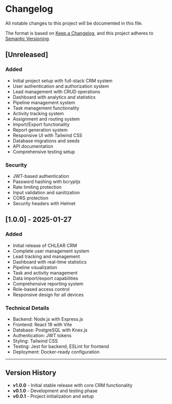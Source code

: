 # Changelog

All notable changes to this project will be documented in this file.

The format is based on [Keep a Changelog](https://keepachangelog.com/en/1.0.0/),
and this project adheres to [Semantic Versioning](https://semver.org/spec/v2.0.0.html).

## [Unreleased]

### Added
- Initial project setup with full-stack CRM system
- User authentication and authorization system
- Lead management with CRUD operations
- Dashboard with analytics and statistics
- Pipeline management system
- Task management functionality
- Activity tracking system
- Assignment and routing system
- Import/Export functionality
- Report generation system
- Responsive UI with Tailwind CSS
- Database migrations and seeds
- API documentation
- Comprehensive testing setup

### Security
- JWT-based authentication
- Password hashing with bcryptjs
- Rate limiting protection
- Input validation and sanitization
- CORS protection
- Security headers with Helmet

## [1.0.0] - 2025-01-27

### Added
- Initial release of CHLEAR CRM
- Complete user management system
- Lead tracking and management
- Dashboard with real-time statistics
- Pipeline visualization
- Task and activity management
- Data import/export capabilities
- Comprehensive reporting system
- Role-based access control
- Responsive design for all devices

### Technical Details
- Backend: Node.js with Express.js
- Frontend: React 18 with Vite
- Database: PostgreSQL with Knex.js
- Authentication: JWT tokens
- Styling: Tailwind CSS
- Testing: Jest for backend, ESLint for frontend
- Deployment: Docker-ready configuration

---

## Version History

- **v1.0.0** - Initial stable release with core CRM functionality
- **v0.1.0** - Development and testing phase
- **v0.0.1** - Project initialization and setup
